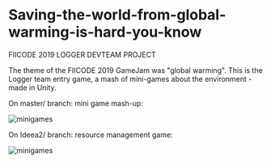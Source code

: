 # Saving-the-world-from-global-warming-is-hard-you-know
FIICODE 2019 LOGGER DEVTEAM PROJECT

The theme of the FIICODE 2019 GameJam was "global warming". This is the Logger team entry game, a mash of mini-games about the environment - made in Unity.

On master/ branch: mini game mash-up:

![minigames](VIDEO%20PREZENTARE/saving.gif)

On Ideea2/ branch: resource management game:

![minigames](VIDEO%20PREZENTARE/factory.gif)
